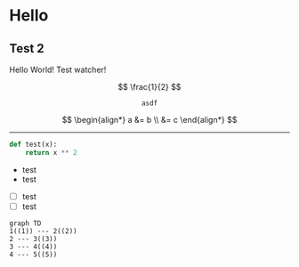 # Hello
## Test 2

Hello World! Test watcher!

$$
\frac{1}{2}
$$

$$
\texttt{asdf}
$$

$$
\begin{align*}
    a &= b \\
        &= c
\end{align*}
$$

---

```python
def test(x):
    return x ** 2
```

- test
- test

- [ ] test
- [ ] test

```mermaid
graph TD
1((1)) --- 2((2))
2 --- 3((3))
3 --- 4((4))
4 --- 5((5))
```
